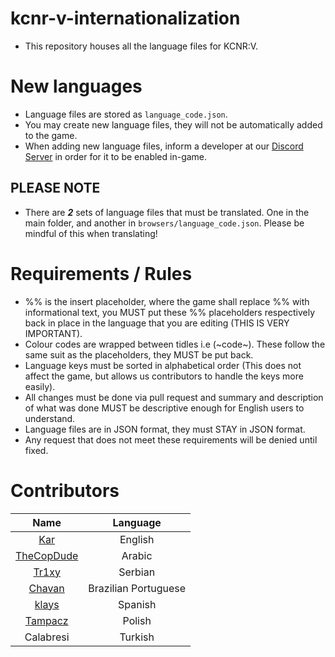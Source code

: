 # kcnr-v-internationalization

* This repository houses all the language files for KCNR:V.

# New languages

* Language files are stored as `language_code.json`.
* You may create new language files, they will not be automatically added to the game.
* When adding new language files, inform a developer at our [Discord Server](https://www.discord.me/kcnr) in order for it to be enabled in-game.

## PLEASE NOTE

* There are ***2*** sets of language files that must be translated. One in the main folder, and another in `browsers/language_code.json`. Please be mindful of this when translating!

# Requirements / Rules

* %% is the insert placeholder, where the game shall replace %% with informational text, you MUST put these %% placeholders respectively back in place in the language that you are editing (THIS IS VERY IMPORTANT).
* Colour codes are wrapped between tidles i.e (~code~). These follow the same suit as the placeholders, they MUST be put back.
* Language keys must be sorted in alphabetical order (This does not affect the game, but allows us contributors to handle the keys more easily).
* All changes must be done via pull request and summary and description of what was done MUST be descriptive enough for English users to understand.
* Language files are in JSON format, they must STAY in JSON format.
* Any request that does not meet these requirements will be denied until fixed.

# Contributors

| Name | Language |
|:----------:|:-------------:|
| [Kar](https://github.com/karimcambridge) | English |
| [TheCopDude](https://github.com/TheCopDude) | Arabic |
| [Tr1xy](https://github.com/tr1xy) | Serbian |
| [Chavan](https://github.com/Chavanz) | Brazilian Portuguese |
| [klays](https://github.com/tomasbarros) | Spanish |
| [Tampacz](https://github.com/Tampacz) | Polish |
| Calabresi | Turkish |